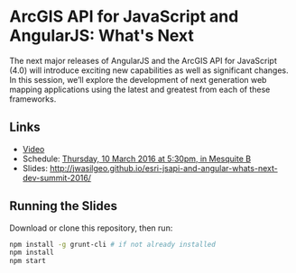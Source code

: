 # ArcGIS API for JavaScript and AngularJS: What's Next

The next major releases of AngularJS and the ArcGIS API for JavaScript (4.0) will introduce exciting new capabilities as well as significant changes. In this session, we’ll explore the development of next generation web mapping applications using the latest and greatest from each of these frameworks.

## Links
- [Video](http://video.esri.com/watch/5030/arcgis-api-for-javascript-and-angularjs-whats-new_comma_-whats-next_)
- Schedule: [Thursday, 10 March 2016 at 5:30pm, in Mesquite B](https://devsummit.schedule.esri.com/#schedule/56b2874e4be5dd46a3000302/56b2874e4be5dd46a3000303)
- Slides: http://jwasilgeo.github.io/esri-jsapi-and-angular-whats-next-dev-summit-2016/

## Running the Slides

Download or clone this repository, then run:
```bash
npm install -g grunt-cli # if not already installed
npm install
npm start
```
